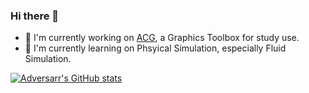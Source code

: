 ### Hi there 👋

- 🔭 I'm currently working on [ACG](https://github.com/Adversarr/ACG), a Graphics Toolbox for study use.
- 🌱 I'm currently learning on Phsyical Simulation, especially Fluid Simulation.


[![Adversarr's GitHub stats](https://github-readme-stats.vercel.app/api?username=Adversarr)](https://github.com/anuraghazra/github-readme-stats)


<!--
**Adversarr/Adversarr** is a ✨ _special_ ✨ repository because its `README.md` (this file) appears on your GitHub profile.

Here are some ideas to get you started:

- 🔭 I’m currently working on ...
- 🌱 I’m currently learning ...
- 👯 I’m looking to collaborate on ...
- 🤔 I’m looking for help with ...
- 💬 Ask me about ...
- 📫 How to reach me: ...
- 😄 Pronouns: ...
- ⚡ Fun fact: ...
-->
